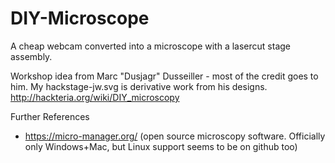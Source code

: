 # DIY-Microscope
A cheap webcam converted into a microscope with a lasercut stage assembly.

Workshop idea from Marc "Dusjagr" Dusseiller - most of the credit goes to him. 
My hackstage-jw.svg is derivative work from his designs.
http://hackteria.org/wiki/DIY_microscopy

Further References
* https://micro-manager.org/ (open source microscopy software. Officially only Windows+Mac, but Linux support seems to be on github too)
